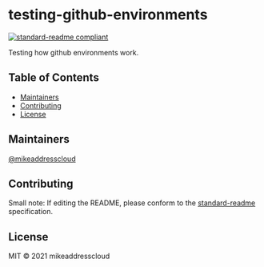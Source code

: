 # testing-github-environments

[![standard-readme compliant](https://img.shields.io/badge/standard--readme-OK-green.svg?style=flat-square)](https://github.com/RichardLitt/standard-readme)

Testing how github environments work.

## Table of Contents

- [Maintainers](#maintainers)
- [Contributing](#contributing)
- [License](#license)

## Maintainers

[@mikeaddresscloud](https://github.com/mikeaddresscloud)

## Contributing

Small note: If editing the README, please conform to the [standard-readme](https://github.com/RichardLitt/standard-readme) specification.

## License

MIT © 2021 mikeaddresscloud
